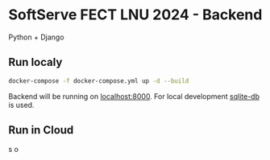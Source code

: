 # SoftServe FECT LNU 2024 - Backend
Python + Django

## Run localy

```sh
docker-compose -f docker-compose.yml up -d --build
```

Backend will be running on [localhost:8000](http://127.0.0.1:8000). For local development [sqlite-db](./db.sqlite3) is used.

## Run in Cloud
s
o
